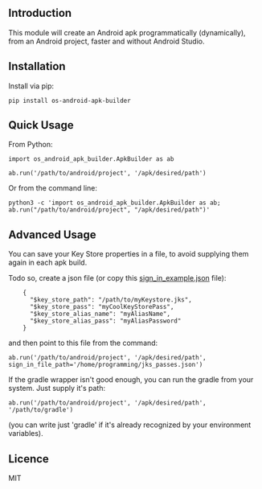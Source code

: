 Introduction
------------

This module will create an Android apk programmatically (dynamically), from an Android project, faster and without Android Studio.

## Installation
Install via pip:

    pip install os-android-apk-builder

## Quick Usage       
From Python:
    
    import os_android_apk_builder.ApkBuilder as ab
    
    ab.run('/path/to/android/project', '/apk/desired/path')
  
Or from the command line:

    python3 -c 'import os_android_apk_builder.ApkBuilder as ab; ab.run("/path/to/android/project", "/apk/desired/path")'

## Advanced Usage
You can save your Key Store properties in a file, to avoid supplying them again in each apk build.

Todo so, create a json file (or copy this [sign_in_example.json](sign_in_example.json) file): 

        {
          "$key_store_path": "/path/to/myKeystore.jks",
          "$key_store_pass": "myCoolKeyStorePass",
          "$key_store_alias_name": "myAliasName",
          "$key_store_alias_pass": "myAliasPassword"
        }

 and then point to this file from the command:

    ab.run('/path/to/android/project', '/apk/desired/path', sign_in_file_path='/home/programming/jks_passes.json')
    

If the gradle wrapper isn't good enough, you can run the gradle from your system. Just supply it's path:

    ab.run('/path/to/android/project', '/apk/desired/path', '/path/to/gradle') 
(you can write just 'gradle' if it's already recognized by your environment variables).


## Licence
MIT
